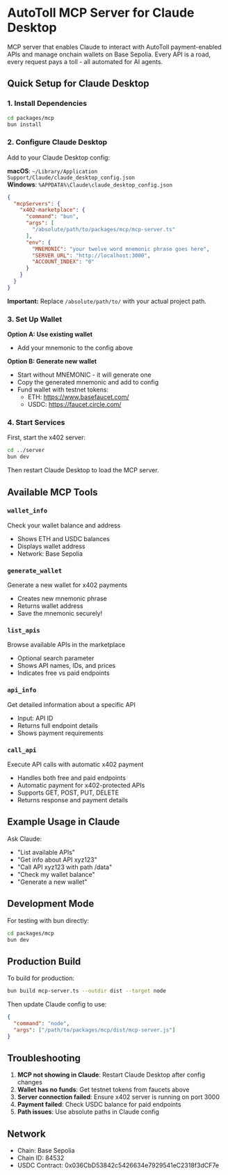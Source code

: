 # AutoToll MCP Server for Claude Desktop

MCP server that enables Claude to interact with AutoToll payment-enabled APIs and manage onchain wallets on Base Sepolia. Every API is a road, every request pays a toll - all automated for AI agents.

## Quick Setup for Claude Desktop

### 1. Install Dependencies

```bash
cd packages/mcp
bun install
```

### 2. Configure Claude Desktop

Add to your Claude Desktop config:

**macOS**: `~/Library/Application Support/Claude/claude_desktop_config.json`  
**Windows**: `%APPDATA%\Claude\claude_desktop_config.json`

```json
{
  "mcpServers": {
    "x402-marketplace": {
      "command": "bun",
      "args": [
        "/absolute/path/to/packages/mcp/mcp-server.ts"
      ],
      "env": {
        "MNEMONIC": "your twelve word mnemonic phrase goes here",
        "SERVER_URL": "http://localhost:3000",
        "ACCOUNT_INDEX": "0"
      }
    }
  }
}
```

**Important:** Replace `/absolute/path/to/` with your actual project path.

### 3. Set Up Wallet

**Option A: Use existing wallet**
- Add your mnemonic to the config above

**Option B: Generate new wallet**
- Start without MNEMONIC - it will generate one
- Copy the generated mnemonic and add to config
- Fund wallet with testnet tokens:
  - ETH: https://www.basefaucet.com/
  - USDC: https://faucet.circle.com/

### 4. Start Services

First, start the x402 server:
```bash
cd ../server
bun dev
```

Then restart Claude Desktop to load the MCP server.

## Available MCP Tools

### `wallet_info`
Check your wallet balance and address
- Shows ETH and USDC balances
- Displays wallet address
- Network: Base Sepolia

### `generate_wallet`
Generate a new wallet for x402 payments
- Creates new mnemonic phrase
- Returns wallet address
- Save the mnemonic securely!

### `list_apis`
Browse available APIs in the marketplace
- Optional search parameter
- Shows API names, IDs, and prices
- Indicates free vs paid endpoints

### `api_info`
Get detailed information about a specific API
- Input: API ID
- Returns full endpoint details
- Shows payment requirements

### `call_api`
Execute API calls with automatic x402 payment
- Handles both free and paid endpoints
- Automatic payment for x402-protected APIs
- Supports GET, POST, PUT, DELETE
- Returns response and payment details

## Example Usage in Claude

Ask Claude:
- "List available APIs"
- "Get info about API xyz123"
- "Call API xyz123 with path /data"
- "Check my wallet balance"
- "Generate a new wallet"

## Development Mode

For testing with bun directly:
```bash
cd packages/mcp
bun dev
```

## Production Build

To build for production:
```bash
bun build mcp-server.ts --outdir dist --target node
```

Then update Claude config to use:
```json
{
  "command": "node",
  "args": ["/path/to/packages/mcp/dist/mcp-server.js"]
}
```

## Troubleshooting

1. **MCP not showing in Claude**: Restart Claude Desktop after config changes
2. **Wallet has no funds**: Get testnet tokens from faucets above
3. **Server connection failed**: Ensure x402 server is running on port 3000
4. **Payment failed**: Check USDC balance for paid endpoints
5. **Path issues**: Use absolute paths in Claude config

## Network

- Chain: Base Sepolia
- Chain ID: 84532
- USDC Contract: 0x036CbD53842c5426634e7929541eC2318f3dCF7e